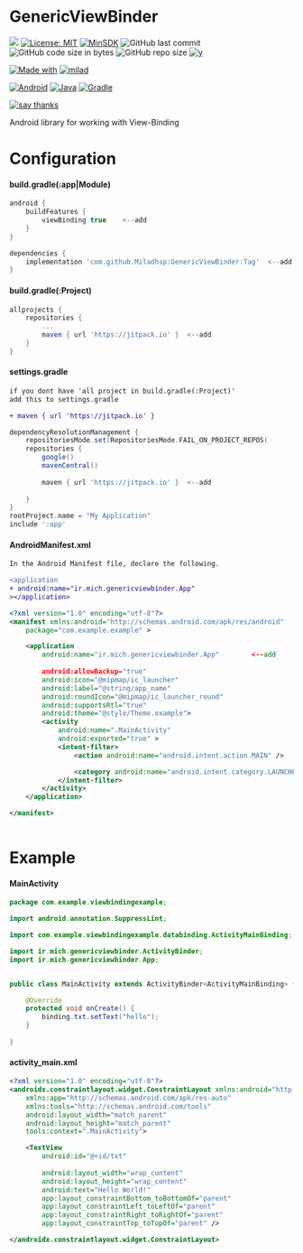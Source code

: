 # GenericViewBinder

[![](https://jitpack.io/v/Miladhsp/GenericViewBinder.svg)](https://jitpack.io/#Miladhsp/GenericViewBinder) [![License: MIT](https://img.shields.io/badge/License-MIT-yellow.svg)](https://github.com/Miladhsp/GenericViewBinder/blob/master/LICENSE)  [![MinSDK](https://img.shields.io/badge/minSdk-16-blueviolet)](https://developer.android.com/about/versions/android-4.1) ![GitHub last commit](https://img.shields.io/github/last-commit/miladhsp/genericViewBinder) ![GitHub code size in bytes](https://img.shields.io/github/languages/code-size/miladhsp/genericviewbinder) ![GitHub repo size](https://img.shields.io/github/repo-size/Miladhsp/GenericViewBinder) 
[![y](https://badgen.net/github/commits/miladhsp/GenericViewBinder)](https://github.com/Miladhsp/GenericViewBinder/commits/master) 


[![Made with](https://img.shields.io/badge/Made%20with%20%F0%9F%92%9C%20in-IRAN-blueviolet)](https://en.wikipedia.org/wiki/Iran)  [![milad](https://img.shields.io/badge/Milad%20Hasanpour-brightgreen)](https://github.com/Miladhsp)


[![Android](https://img.shields.io/badge/%20Android-3DDC84.svg?logo=android&logoColor=white)](https://developer.android.com/studio) [![Java](https://img.shields.io/badge/java-%23ED8B00.svg?logo=java&logoColor=white)](https://www.java.com/en/) [![Gradle](https://img.shields.io/badge/Gradle-02303A.svg?logo=Gradle&logoColor=white)](https://gradle.org/)

[![say thanks](https://img.shields.io/badge/say-thanks-ff69b4.svg)](https://saythanks.io/to/Miladhsp)



Android library for working with View-Binding


# Configuration

#### build.gradle(:app|Module)
```gradle
android {
    buildFeatures {		
        viewBinding true	<--add
    }				
}

dependencies {
	implementation 'com.github.Miladhsp:GenericViewBinder:Tag'	<--add
}
```

#### build.gradle(:Project)
```gradle
allprojects {
	repositories {
		...
		maven { url 'https://jitpack.io' }	<--add
	}
}
```
#### settings.gradle 
```diff
if you dont have 'all project in build.gradle(:Project)' 
add this to settings.gradle 

+ maven { url 'https://jitpack.io' }
```
```gradle
dependencyResolutionManagement {
    repositoriesMode.set(RepositoriesMode.FAIL_ON_PROJECT_REPOS)
    repositories {
        google()
        mavenCentral()
	
        maven { url 'https://jitpack.io' }	<--add
	
    }
}
rootProject.name = "My Application"
include ':app'

```

#### AndroidManifest.xml

```diff
In the Android Manifest file, declare the following.

<application    
+ android:name="ir.mich.genericviewbinder.App"
></application>
```

```xml
<?xml version="1.0" encoding="utf-8"?>
<manifest xmlns:android="http://schemas.android.com/apk/res/android"
    package="com.example.example" >

    <application
        android:name="ir.mich.genericviewbinder.App"		<--add
        
        android:allowBackup="true"
        android:icon="@mipmap/ic_launcher"
        android:label="@string/app_name"
        android:roundIcon="@mipmap/ic_launcher_round"
        android:supportsRtl="true"
        android:theme="@style/Theme.example">
        <activity
            android:name=".MainActivity"
            android:exported="true" >
            <intent-filter>
                <action android:name="android.intent.action.MAIN" />

                <category android:name="android.intent.category.LAUNCHER" />
            </intent-filter>
        </activity>
    </application>

</manifest>
   
```

# Example
#### MainActivity
```java
package com.example.viewbindingexample;

import android.annotation.SuppressLint;

import com.example.viewbindingexample.databinding.ActivityMainBinding;

import ir.mich.genericviewbinder.ActivityBinder;
import ir.mich.genericviewbinder.App;


public class MainActivity extends ActivityBinder<ActivityMainBinding> {

    @Override
    protected void onCreate() {
        binding.txt.setText("hello");
    }

}
```

#### activity_main.xml
```xml
<?xml version="1.0" encoding="utf-8"?>
<androidx.constraintlayout.widget.ConstraintLayout xmlns:android="http://schemas.android.com/apk/res/android"
    xmlns:app="http://schemas.android.com/apk/res-auto"
    xmlns:tools="http://schemas.android.com/tools"
    android:layout_width="match_parent"
    android:layout_height="match_parent"
    tools:context=".MainActivity">

    <TextView
        android:id="@+id/txt"
        
        android:layout_width="wrap_content"
        android:layout_height="wrap_content"
        android:text="Hello World!"
        app:layout_constraintBottom_toBottomOf="parent"
        app:layout_constraintLeft_toLeftOf="parent"
        app:layout_constraintRight_toRightOf="parent"
        app:layout_constraintTop_toTopOf="parent" />

</androidx.constraintlayout.widget.ConstraintLayout>
```











